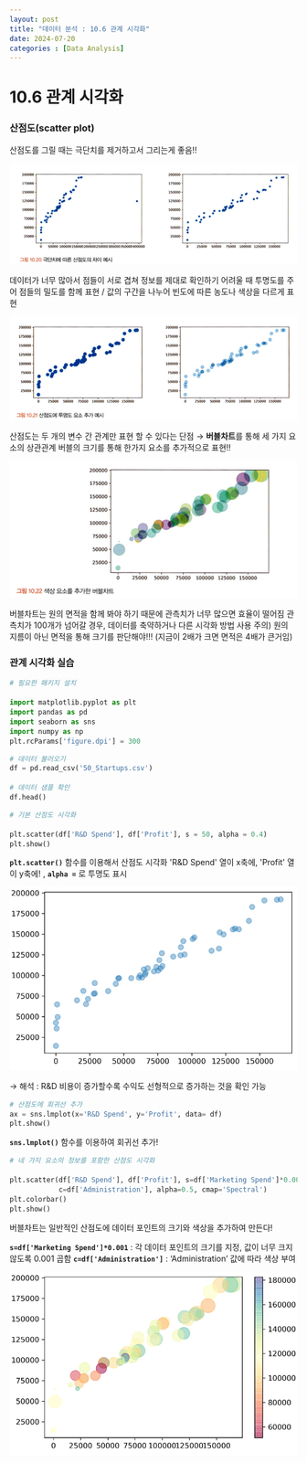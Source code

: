 ```yaml
---
layout: post
title: "데이터 분석 : 10.6 관계 시각화"
date: 2024-07-20
categories : [Data Analysis]
---
```

# 10.6 관계 시각화

### 산점도(scatter plot)

산점도를 그릴 때는 극단치를 제거하고서 그리는게 좋음!!

![1.png](/assets/img/posts/10.6/1.png)

데이터가 너무 많아서 점들이 서로 겹쳐 정보를 제대로 확인하기 어려울 때 투명도를 주어 점들의 밀도를 함께 표현 / 값의 구간을 나누어 빈도에 따른 농도나 색상을 다르게 표현

![2.png](/assets/img/posts/10.6/2.png)

산점도는 두 개의 변수 간 관계만 표현 할 수 있다는 단점 → **버블차트**를 통해 세 가지 요소의 상관관계 
버블의 크기를 통해 한가지 요소를 추가적으로 표현!!

![3.png](/assets/img/posts/10.6/3.png)

버블차트는 원의 면적을 함께 봐야 하기 때문에 관측치가 너무 많으면 효율이 떨어짐
관측치가 100개가 넘어갈 경우, 데이터를 축약하거나 다른 시각화 방법 사용
주의) 원의 지름이 아닌 면적을 통해 크기를 판단해야!!! (지금이 2배가 크면 면적은 4배가 큰거임)

### 관계 시각화 실습

```python
# 필요한 패키지 설치

import matplotlib.pyplot as plt
import pandas as pd
import seaborn as sns
import numpy as np
plt.rcParams['figure.dpi'] = 300
```

```python
# 데이터 불러오기
df = pd.read_csv('50_Startups.csv')

# 데이터 샘플 확인
df.head()
```

```python
# 기본 산점도 시각화

plt.scatter(df['R&D Spend'], df['Profit'], s = 50, alpha = 0.4)
plt.show()
```

**`plt.scatter()`** 함수를 이용해서 산점도 시각화
'R&D Spend' 열이 x축에, 'Profit' 열이 y축에! , **`alpha =`** 로 투명도 표시

![4.png](/assets/img/posts/10.6/4.png)

→ 해석 : R&D 비용이 증가할수록 수익도 선형적으로 증가하는 것을 확인 가능

```python
# 산점도에 회귀선 추가
ax = sns.lmplot(x='R&D Spend', y='Profit', data= df)
plt.show()
```

**`sns.lmplot()`** 함수를 이용하여 회귀선 추가!

```python
# 네 가지 요소의 정보를 포함한 산점도 시각화

plt.scatter(df['R&D Spend'], df['Profit'], s=df['Marketing Spend']*0.001, 
            c=df['Administration'], alpha=0.5, cmap='Spectral')
plt.colorbar()
plt.show()
```

버블차트는 일반적인 산점도에 데이터 포인트의 크기와 색상을 추가하여 만든다!

**`s=df['Marketing Spend']*0.001`** : 각 데이터 포인트의 크기를 지정, 값이 너무 크지 않도록 0.001 곱함
**`c=df['Administration']`** : ‘Administration’ 값에 따라 색상 부여

![5.png](/assets/img/posts/10.6/5.png)
